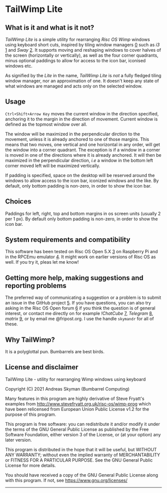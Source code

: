 # TailWimp Lite

## What is it and what is it not?
_TailWimp Lite_ is a simple utility for rearranging _Risc OS Wimp_ windows
using keyboard short cuts, inspired by tiling window managers [0] such as
_i3_ [1] and _Sway_ [2]. It supports moving and reshaping windows to cover
halves of the screen (horizontally or vertically), as well as the four corner
quadrants, minus optional paddings to allow for access to the icon bar,
iconised windows etc.

As signified by the _Lite_ in the name, _TailWimp Lite_ is _not_ a fully
fledged tiling window manager, nor an approximation of one. It doesn't keep
any state of what windows are managed and acts only on the selected window.


## Usage
`Ctrl+Shift+Arrow Key` moves the current window in the direction specified,
anchoring it to the margin in the direction of movement. Current window is
defined as the topmost window over all.

The window will be maximized in the perpendicular dirction to the movement,
unless it is already anchored to one of those margins. This means that two
moves, one vertical and one horizontal in any order, will get the window into
a corner quadrant. The exception is if a window in a corner is moved in one of
the directions where it is already anchored. It will then be maximized in the
perpendicular direction, _i.e_ a window in the bottom left corner moved left
will be maximized vertically.

If padding is specified, space on the desktop will be reserved around the
windows to allow access to the icon bar, iconized windows and the like. By
default, only bottom padding is non-zero, in order to show the icon bar.


## Choices
Paddings for left, right, top and bottom margins in os screen units (usually
2 per 1 px). By default only bottom padding is non-zero, in order to show the
icon bar.


## System requirements and compatibility
This software has been tested on Risc OS Open 5.X [3] on Raspberry Pi and in
the RPCEmu emulator [4]. It might work on earlier versions of Risc OS as
well. If you try it, pleas let me know!


## Getting more help, making suggestions and reporting problems
The preferred way of communicating a suggestion or a problem is to submit an
issue in the GitHub project [5]. If you have questions, you can also try
asking in the Risc OS Open forum [6] if you think the question is of general
interest, or contact me directly on for example _!ChatCube_ [7], _Telegram_
[8], _matrix_ [9], or by email me @fripost.org. I use the handle `skymandr`
for all of these.


## Why TailWimp?
It is a polyglottal pun. Bumbarrels are best birds.


## License and disclaimer
TailWimp Lite - utility for rearranging Wimp windows using keyboard

Copyright (C) 2021  Andreas Skyman (Bumbarrel Computing)

Many features in this program are highly derivative of Steve Fryatt's
examples from http://www.stevefryatt.org.uk/risc-os/wimp-prog which have been
relicensed from European Union Public License v1.2 for the purpose of this
program.

This program is free software: you can redistribute it and/or modify
it under the terms of the GNU General Public License as published by
the Free Software Foundation, either version 3 of the License, or
(at your option) any later version.

This program is distributed in the hope that it will be useful,
but WITHOUT ANY WARRANTY; without even the implied warranty of
MERCHANTABILITY or FITNESS FOR A PARTICULAR PURPOSE.  See the
GNU General Public License for more details.

You should have received a copy of the GNU General Public License
along with this program.  If not, see <https://www.gnu.org/licenses/>


---
[0]: https://en.wikipedia.org/wiki/Tiling_window_manager

[1]: https://i3wm.org

[2]: https://swaywm.org

[3]: https://www.riscosopen.org

[4]: http://www.marutan.net/rpcemu

[5]: https://github.com/skymandr/TailWimpLite

[6]: https://www.riscosopen.org/forum

[7]: http://chatcube.org

[8]: https://telegram.org/

[9]: https://matrix.org 
